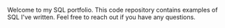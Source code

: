 Welcome to my SQL portfolio. This code repository contains examples of SQL I've written. Feel free to reach out if you have any questions.
